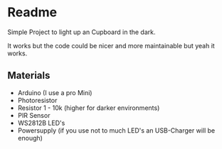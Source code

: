 # Readme

Simple Project to light up an Cupboard in the dark.

It works but the code could be nicer and more maintainable but yeah it works.

## Materials
* Arduino (I use a pro Mini)
* Photoresistor
* Resistor 1 - 10k (higher for darker environments)
* PIR Sensor
* WS2812B LED's
* Powersupply (if you use not to much LED's an USB-Charger will be enough)
